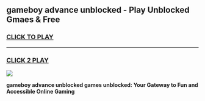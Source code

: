 
## gameboy advance unblocked - Play Unblocked Gmaes & Free
<h3>
<a href="https://news.freeplayer.one?title=gameboy_advance_unblocked&ref=23F">CLICK TO PLAY</a></h3>
<hr>

<h3>
<a href="https://news.freeplayer.one?title=gameboy_advance_unblocked&ref=23F">CLICK 2 PLAY</a>
  
</h3>

<a href="https://news.freeplayer.one?title=gameboy_advance_unblocked&ref=23F/"><img src="https://clearcache.store/games.png"></a>


**gameboy advance unblocked games unblocked: Your Gateway to Fun and Accessible Online Gaming**
